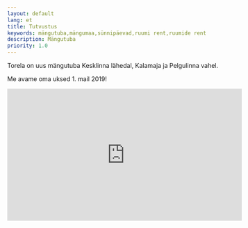 ```yaml
---
layout: default
lang: et
title: Tutvustus
keywords: mängutuba,mängumaa,sünnipäevad,ruumi rent,ruumide rent
description: Mängutuba
priority: 1.0
---
```


Torela on uus mängutuba Kesklinna lähedal, Kalamaja ja Pelgulinna vahel.

Me avame oma uksed 1. mail 2019!

<iframe id="subscribe" width="540" height="305" src="https://sibforms.com/serve/MUIEACBo9kqTSg3hOBGm6lvVM1i_B95-TaL_tGYa4M-dklkw_t7PVwjF5_hdOuqZRC2jD1OpQnpHYggVxHbKXoxftx_YqC9ByQ_i2rBtKeX_ZyZdEH-c5MmUmPkdI4HdFBVizHYSF531FmDJ07t_KbFZpq0VvdLzAd2nNJhdmXjovTjsi0xkS_EU3YHLtUjByNXLZ75bC7KcBYRD" frameborder="0" scrolling="auto"></iframe>
